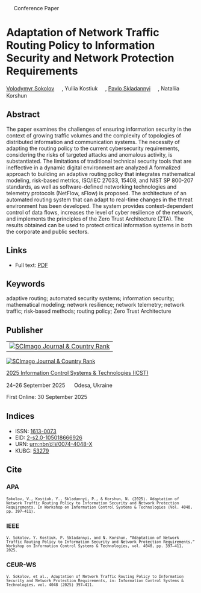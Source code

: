 <img src="/icons/unlock.svg" width="16" height="16"> Conference Paper

# Adaptation of Network Traffic Routing Policy to Information Security and Network Protection Requirements

<a href="https://volodymyr-sokolov.github.io/">Volodymyr Sokolov</a> <a href="https://orcid.org/0000-0002-9349-7946" target="_blank"><img src="/icons/orcid.svg" width="16" height="16"></a>,
Yuliia Kostiuk <a href="https://orcid.org/0000-0001-5423-0985" target="_blank"><img src="/icons/orcid.svg" width="16" height="16"></a>,
<a href="/">Pavlo Skladannyi</a> <a href="https://orcid.org/0000-0002-7775-6039" target="_blank"><img src="/icons/orcid.svg" width="16" height="16"></a>,
Nataliia Korshun <a href="https://orcid.org/0000-0003-2908-970X" target="_blank"><img src="/icons/orcid.svg" width="16" height="16"></a>

## Abstract

The paper examines the challenges of ensuring information security in the context of growing traffic volumes and the complexity of topologies of distributed information and communication systems. The necessity of adapting the routing policy to the current cybersecurity requirements, considering the risks of targeted attacks and anomalous activity, is substantiated. The limitations of traditional technical security tools that are ineffective in a dynamic digital environment are analyzed A formalized approach to building an adaptive routing policy that integrates mathematical modeling, risk-based metrics, ISO/IEC 27033, 15408, and NIST SP 800-207 standards, as well as software-defined networking technologies and telemetry protocols (NetFlow, sFlow) is proposed. The architecture of an automated routing system that can adapt to real-time changes in the threat environment has been developed. The system provides context-dependent control of data flows, increases the level of cyber resilience of the network, and implements the principles of the Zero Trust Architecture (ZTA). The results obtained can be used to protect critical information systems in both the corporate and public sectors.

## Links

* Full text: [PDF](https://ceur-ws.org/Vol-4048/paper32.pdf)

## Keywords

adaptive routing; automated security systems; information security; mathematical modeling; network resilience; network telemetry; network traffic; risk-based methods; routing policy; Zero Trust Architecture

## Publisher

<table>
<tr>
<td>
<a href="https://www.scimagojr.com/journalsearch.php?q=21100218356&amp;tip=sid&amp;exact=no" title="SCImago Journal &amp; Country Rank"><img border="0" src="https://corsproxy.io/?https://www.scimagojr.com/journal_img.php?id=21100218356" alt="SCImago Journal &amp; Country Rank"  /></a>
</td>
</tr>
</table>

<a href="https://www.scimagojr.com/journalsearch.php?q=21100218356&amp;tip=sid&amp;exact=no" title="SCImago Journal &amp; Country Rank"><img border="0" src="https://corsproxy.io/?https://www.scimagojr.com/journal_img.php?id=21100218356" alt="SCImago Journal &amp; Country Rank"  /></a>

[2025 Information Control Systems & Technologies (ICST)](https://ceur-ws.org/Vol-4048/)

24–26 September 2025 <img src="/icons/location-pin.svg" width="16" height="16"> Odesa, Ukraine
 
First Online: 30 September 2025

## Indices

* ISSN: [1613-0073](https://portal.issn.org/resource/ISSN/1613-0073) <img src="/icons/online.svg" width="16" height="16">
* EID: [2-s2.0-105018666926](http://www.scopus.com/record/display.url?origin=inward&eid=2-s2.0-105018666926)
* URN: [urn:nbn:de:0074-4048-X](https://nbn-resolving.org/xml/urn:nbn:de:0074-4048-X)
* KUBG: [53279](http://elibrary.kubg.edu.ua/id/eprint/53279/)

## Cite

### APA

<small>`Sokolov, V., Kostiuk, Y., Skladannyi, P., & Korshun, N. (2025). Adaptation of Network Traffic Routing Policy to Information Security and Network Protection Requirements. In Workshop on Information Control Systems & Technologies (Vol. 4048, pp. 397–411).`</small>

### IEEE

<small>`V. Sokolov, Y. Kostiuk, P. Skladannyi, and N. Korshun, “Adaptation of Network Traffic Routing Policy to Information Security and Network Protection Requirements,” Workshop on Information Control Systems & Technologies, vol. 4048, pp. 397–411, 2025.`</small>

### CEUR-WS

<small>`V. Sokolov, et al., Adaptation of Network Traffic Routing Policy to Information Security and Network Protection Requirements, in: Information Control Systems & Technologies, vol. 4048 (2025) 397–411.`</small>